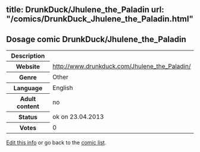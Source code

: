 title: DrunkDuck/Jhulene_the_Paladin
url: "/comics/DrunkDuck_Jhulene_the_Paladin.html"
---
Dosage comic DrunkDuck/Jhulene_the_Paladin
-----------------------------------------

<table class="comicinfo">
<tr>
<th>Description</th><td></td>
</tr>
<tr>
<th>Website</th><td><a href="http://www.drunkduck.com/Jhulene_the_Paladin/">http://www.drunkduck.com/Jhulene_the_Paladin/</a></td>
</tr>
<tr>
<th>Genre</th><td>Other</td>
</tr>
<tr>
<th>Language</th><td>English</td>
</tr>
<tr>
<th>Adult content</th><td>no</td>
</tr>
<tr>
<th>Status</th><td>ok on 23.04.2013</td>
</tr>
<tr>
<th>Votes</th><td>0</div></td>
</tr>
</table>

[Edit this info](/comics/DrunkDuck_Jhulene_the_Paladin_edit.html) or go back to the [comic list](../comic-index.html).
